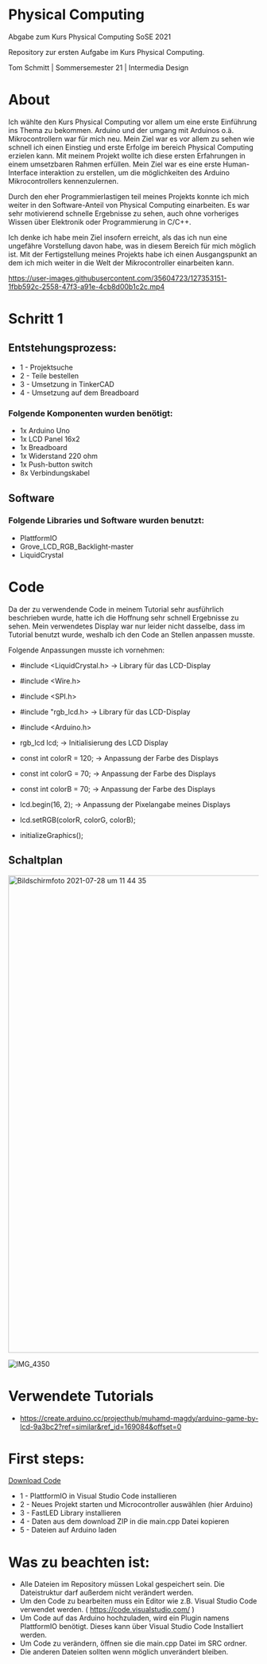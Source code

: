# Physical Computing 

Abgabe zum Kurs Physical Computing SoSE 2021

Repository zur ersten Aufgabe im Kurs Physical Computing.

Tom Schmitt | Sommersemester 21 | Intermedia Design

# About
Ich wählte den Kurs Physical Computing vor allem um eine erste Einführung ins Thema zu bekommen. Arduino und der umgang mit Arduinos o.ä. Mikrocontrollern war für mich neu. Mein Ziel war es vor allem zu sehen wie schnell ich einen Einstieg und erste Erfolge im bereich Physical Computing erzielen kann. Mit meinem Projekt wollte ich diese ersten Erfahrungen in einem umsetzbaren Rahmen erfüllen. Mein Ziel war es eine erste Human-Interface interaktion zu erstellen, um die möglichkeiten des Arduino Mikrocontrollers kennenzulernen. 

Durch den eher Programmierlastigen teil meines Projekts konnte ich mich weiter in den Software-Anteil von Physical Computing einarbeiten. Es war sehr motivierend schnelle Ergebnisse zu sehen, auch ohne vorheriges Wissen über Elektronik oder Programmierung in C/C++. 

Ich denke ich habe mein Ziel insofern erreicht, als das ich nun eine ungefähre Vorstellung davon habe, was in diesem Bereich für mich möglich ist. Mit der Fertigstellung meines Projekts habe ich einen Ausgangspunkt an dem ich mich weiter in die Welt der Mikrocontroller einarbeiten kann. 


https://user-images.githubusercontent.com/35604723/127353151-1fbb592c-2558-47f3-a91e-4cb8d00b1c2c.mp4

# Schritt 1 

## Entstehungsprozess:

* 1 - Projektsuche 
* 2 - Teile bestellen
* 3 - Umsetzung in TinkerCAD
* 4 - Umsetzung auf dem Breadboard

### Folgende Komponenten wurden benötigt:

* 1x Arduino Uno
* 1x LCD Panel 16x2
* 1x Breadboard
* 1x Widerstand 220 ohm
* 1x Push-button switch
* 8x Verbindungskabel

## Software 

### Folgende Libraries und Software wurden benutzt:

* PlattformIO
* Grove_LCD_RGB_Backlight-master
* LiquidCrystal 

# Code

Da der zu verwendende Code in meinem Tutorial sehr ausführlich beschrieben wurde, hatte ich die Hoffnung sehr schnell Ergebnisse zu sehen. 
Mein verwendetes Display war nur leider nicht dasselbe, dass im Tutorial benutzt wurde, weshalb ich den Code an Stellen anpassen musste.

Folgende Anpassungen musste ich vornehmen:

* #include <LiquidCrystal.h> -> Library für das LCD-Display 
* #include <Wire.h>
* #include <SPI.h> 
* #include "rgb_lcd.h> -> Library für das LCD-Display 
* #include <Arduino.h>

* rgb_lcd lcd; -> Initialisierung des LCD Display
* const int colorR = 120; -> Anpassung der Farbe des Displays
* const int colorG = 70; -> Anpassung der Farbe des Displays
* const int colorB = 70; -> Anpassung der Farbe des Displays
* lcd.begin(16, 2); -> Anpassung der Pixelangabe meines Displays
* lcd.setRGB(colorR, colorG, colorB); 
* initializeGraphics();  

## Schaltplan

<img width="959" alt="Bildschirmfoto 2021-07-28 um 11 44 35" src="https://user-images.githubusercontent.com/35604723/127351544-057f8e14-4711-41e4-888a-a2f53ee6b4ea.png">

![IMG_4350](https://user-images.githubusercontent.com/35604723/127351855-998cec22-c427-4ece-80cd-aefbfef26726.png)


# Verwendete Tutorials

* https://create.arduino.cc/projecthub/muhamd-magdy/arduino-game-by-lcd-9a3bc2?ref=similar&ref_id=169084&offset=0

# First steps:
[Download Code](https://github.com//thepixelence/physical_computing/archive/refs/heads/main.zip)


* 1 - PlattformIO in Visual Studio Code installieren
* 2 - Neues Projekt starten und Microcontroller auswählen (hier Arduino)
* 3 - FastLED Library installieren
* 4 - Daten aus dem download ZIP in die main.cpp Datei kopieren
* 5 - Dateien auf Arduino laden

# Was zu beachten ist:

* Alle Dateien im Repository müssen Lokal gespeichert sein. Die Dateistruktur darf außerdem nicht verändert werden.
* Um den Code zu bearbeiten muss ein Editor wie z.B. Visual Studio Code verwendet werden. ( https://code.visualstudio.com/ )
* Um Code auf das Arduino hochzuladen, wird ein Plugin namens PlattformIO benötigt. Dieses kann über Visual Studio Code Installiert werden.
* Um Code zu verändern, öffnen sie die main.cpp Datei im SRC ordner.
* Die anderen Dateien sollten wenn möglich unverändert bleiben.


